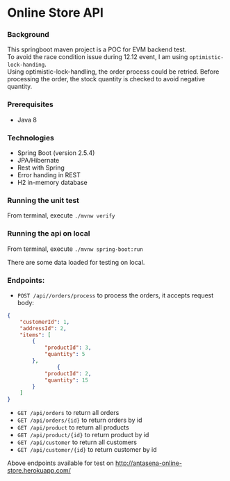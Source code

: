 # Online Store API


### Background

This springboot maven project is a POC for EVM backend test.\
To avoid the race condition issue during 12.12 event, I am using `optimistic-lock-handing`.\
Using optimistic-lock-handling, the order process could be retried. Before processing the order, the stock quantity is
checked to avoid negative quantity. 

### Prerequisites

* Java 8

### Technologies

* Spring Boot (version 2.5.4)
* JPA/Hibernate
* Rest with Spring
* Error handing in REST
* H2 in-memory database

### Running the unit test

From terminal, execute `./mvnw verify`

### Running the api on local

From terminal, execute `./mvnw spring-boot:run`

There are some data loaded for testing on local.

### Endpoints:

* `POST /api//orders/process` to process the orders, it accepts request body:
```json
{
	"customerId": 1,
	"addressId": 2,
	"items": [
		{
			"productId": 3,
			"quantity": 5
		},
				{
			"productId": 2,
			"quantity": 15
		}
	]
}
```

* `GET /api/orders` to return all orders
* `GET /api/orders/{id}` to return orders by id
* `GET /api/product` to return all products
* `GET /api/product/{id}` to return product by id
* `GET /api/customer` to return all customers
* `GET /api/customer/{id}` to return customer by id

Above endpoints available for test on http://antasena-online-store.herokuapp.com/
